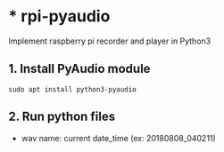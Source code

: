 # * rpi-pyaudio 
Implement raspberry pi recorder and player in Python3

## 1. Install PyAudio module

	sudo apt install python3-pyaudio 
## 2. Run python files

* wav name: current date_time (ex: 20180808_040211)
